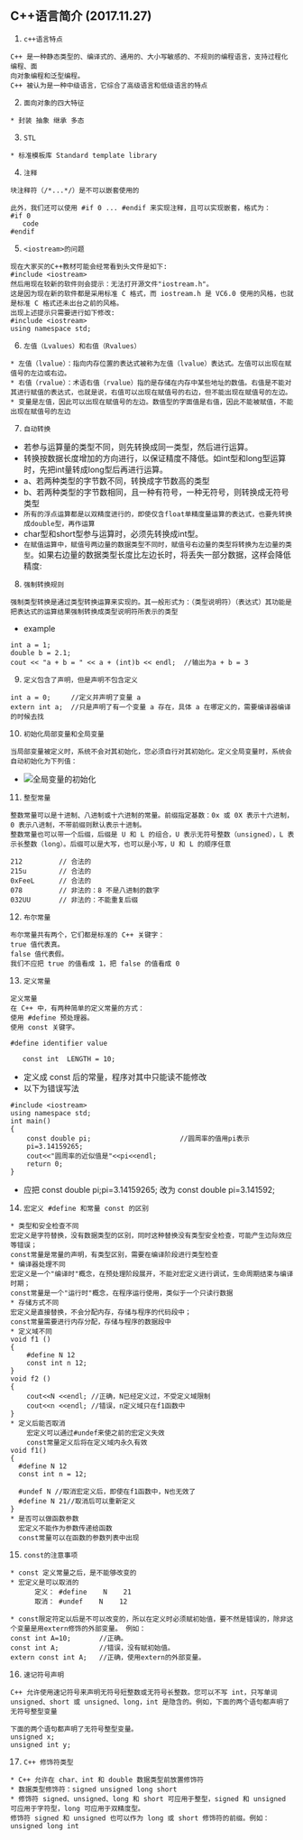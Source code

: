 ## C++语言简介 (2017.11.27)

1. `c++语言特点`
```
C++ 是一种静态类型的、编译式的、通用的、大小写敏感的、不规则的编程语言，支持过程化编程、面
向对象编程和泛型编程。
C++ 被认为是一种中级语言，它综合了高级语言和低级语言的特点
```
2. `面向对象的四大特征`
```
* 封装 抽象 继承 多态
```
3. `STL`
```
* 标准模板库 Standard template library
```
4. `注释`
```
块注释符（/*...*/）是不可以嵌套使用的
```
```
此外，我们还可以使用 #if 0 ... #endif 来实现注释，且可以实现嵌套，格式为：
#if 0
   code
#endif 
```
5. `<iostream>的问题`
```
现在大家买的C++教材可能会经常看到头文件是如下:
#include <iostream>
然后用现在较新的软件则会提示：无法打开源文件"iostream.h"。
这是因为现在新的软件都是采用标准 C 格式，而 iostream.h 是 VC6.0 使用的风格，也就是标准 C 格式还未出台之前的风格。
出现上述提示只需要进行如下修改:
#include <iostream>
using namespace std;
```
6. `左值（Lvalues）和右值（Rvalues）`
```
* 左值（lvalue）：指向内存位置的表达式被称为左值（lvalue）表达式。左值可以出现在赋值号的左边或右边。
* 右值（rvalue）：术语右值（rvalue）指的是存储在内存中某些地址的数值。右值是不能对其进行赋值的表达式，也就是说，右值可以出现在赋值号的右边，但不能出现在赋值号的左边。
* 变量是左值，因此可以出现在赋值号的左边。数值型的字面值是右值，因此不能被赋值，不能出现在赋值号的左边
```
7. `自动转换`
* 若参与运算量的类型不同，则先转换成同一类型，然后进行运算。
* 转换按数据长度增加的方向进行，以保证精度不降低。如int型和long型运算时，先把int量转成long型后再进行运算。
*   a、若两种类型的字节数不同，转换成字节数高的类型
*   b、若两种类型的字节数相同，且一种有符号，一种无符号，则转换成无符号类型
* `所有的浮点运算都是以双精度进行的，即使仅含float单精度量运算的表达式，也要先转换成double型，再作运算`
* char型和short型参与运算时，必须先转换成int型。
* `在赋值运算中，赋值号两边量的数据类型不同时，赋值号右边量的类型将转换为左边量的类型`。如果右边量的数据类型长度比左边长时，将丢失一部分数据，这样会降低精度:
8. `强制转换规则`
```
强制类型转换是通过类型转换运算来实现的。其一般形式为：（类型说明符）（表达式）其功能是把表达式的运算结果强制转换成类型说明符所表示的类型
```
* example
```
int a = 1;
double b = 2.1;
cout << "a + b = " << a + (int)b << endl;  //输出为a + b = 3
```
9. `定义包含了声明，但是声明不包含定义`
```
int a = 0;     //定义并声明了变量 a
extern int a;  //只是声明了有一个变量 a 存在，具体 a 在哪定义的，需要编译器编译的时候去找
```
10. `初始化局部变量和全局变量`
```
当局部变量被定义时，系统不会对其初始化，您必须自行对其初始化。定义全局变量时，系统会自动初始化为下列值：
```
* ![全局变量的初始化]()
11. `整型常量`
```
整数常量可以是十进制、八进制或十六进制的常量。前缀指定基数：0x 或 0X 表示十六进制，0 表示八进制，不带前缀则默认表示十进制。
整数常量也可以带一个后缀，后缀是 U 和 L 的组合，U 表示无符号整数（unsigned），L 表示长整数（long）。后缀可以是大写，也可以是小写，U 和 L 的顺序任意
```
```
212         // 合法的
215u        // 合法的
0xFeeL      // 合法的
078         // 非法的：8 不是八进制的数字
032UU       // 非法的：不能重复后缀
```
12. `布尔常量`
```
布尔常量共有两个，它们都是标准的 C++ 关键字：
true 值代表真。
false 值代表假。
我们不应把 true 的值看成 1，把 false 的值看成 0
```
13. `定义常量`
```
定义常量
在 C++ 中，有两种简单的定义常量的方式：
使用 #define 预处理器。
使用 const 关键字。
```
```
#define identifier value
```
```
   const int  LENGTH = 10;
```
* 定义成 const 后的常量，程序对其中只能读不能修改
* 以下为错误写法
```
#include <iostream>
using namespace std;
int main()
{
    const double pi;                      //圆周率的值用pi表示
    pi=3.14159265;
    cout<<"圆周率的近似值是"<<pi<<endl;
    return 0;
}
```
* 应把     const double pi;pi=3.14159265; 改为 const double pi=3.141592;

14. `宏定义 #define 和常量 const 的区别`
```
* 类型和安全检查不同
宏定义是字符替换，没有数据类型的区别，同时这种替换没有类型安全检查，可能产生边际效应等错误；
const常量是常量的声明，有类型区别，需要在编译阶段进行类型检查
* 编译器处理不同
宏定义是一个"编译时"概念，在预处理阶段展开，不能对宏定义进行调试，生命周期结束与编译时期；
const常量是一个"运行时"概念，在程序运行使用，类似于一个只读行数据
* 存储方式不同
宏定义是直接替换，不会分配内存，存储与程序的代码段中；
const常量需要进行内存分配，存储与程序的数据段中
* 定义域不同
void f1 ()
{
    #define N 12
    const int n 12;
}
void f2 ()
{
    cout<<N <<endl; //正确，N已经定义过，不受定义域限制
    cout<<n <<endl; //错误，n定义域只在f1函数中
}
* 定义后能否取消
    宏定义可以通过#undef来使之前的宏定义失效
    const常量定义后将在定义域内永久有效
void f1()
{
  #define N 12
  const int n = 12;

  #undef N //取消宏定义后，即使在f1函数中，N也无效了
  #define N 21//取消后可以重新定义
}
* 是否可以做函数参数
  宏定义不能作为参数传递给函数
  const常量可以在函数的参数列表中出现
```
15. `const的注意事项`
```
* const 定义常量之后，是不能够改变的
* 宏定义是可以取消的
      定义： #define    N    21
      取消： #undef    N    12

* const限定符定以后是不可以改变的，所以在定义时必须赋初始值，要不然是错误的，除非这个变量是用extern修饰的外部变量。 例如：
const int A=10;       //正确。
const int A;          //错误，没有赋初始值。
extern const int A;   //正确，使用extern的外部变量。
```
16. `速记符号声明`
```
C++ 允许使用速记符号来声明无符号短整数或无符号长整数。您可以不写 int，只写单词 unsigned、short 或 unsigned、long，int 是隐含的。例如，下面的两个语句都声明了无符号整型变量
```
```
下面的两个语句都声明了无符号整型变量。
unsigned x;
unsigned int y;
```
17. `C++ 修饰符类型`
```
* C++ 允许在 char、int 和 double 数据类型前放置修饰符
* 数据类型修饰符：signed unsigned long short
* 修饰符 signed、unsigned、long 和 short 可应用于整型，signed 和 unsigned 可应用于字符型，long 可应用于双精度型。
修饰符 signed 和 unsigned 也可以作为 long 或 short 修饰符的前缀。例如：unsigned long int
```